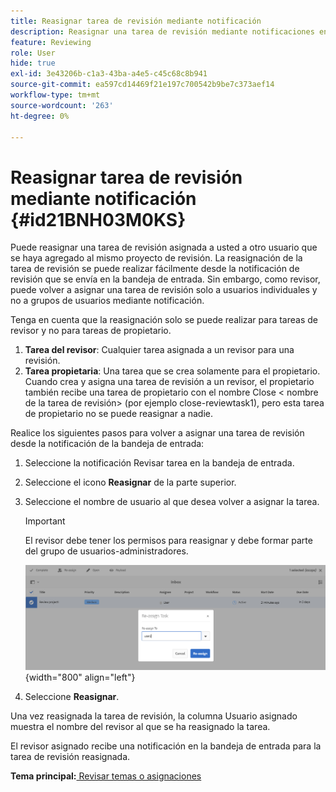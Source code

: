 ```yaml
---
title: Reasignar tarea de revisión mediante notificación
description: Reasignar una tarea de revisión mediante notificaciones en AEM Guides. Saber cómo reasignar una tarea de revisor desde la notificación de la bandeja de entrada.
feature: Reviewing
role: User
hide: true
exl-id: 3e43206b-c1a3-43ba-a4e5-c45c68c8b941
source-git-commit: ea597cd14469f21e197c700542b9be7c373aef14
workflow-type: tm+mt
source-wordcount: '263'
ht-degree: 0%

---
```


# Reasignar tarea de revisión mediante notificación {#id21BNH03M0KS}

Puede reasignar una tarea de revisión asignada a usted a otro usuario que se haya agregado al mismo proyecto de revisión. La reasignación de la tarea de revisión se puede realizar fácilmente desde la notificación de revisión que se envía en la bandeja de entrada. Sin embargo, como revisor, puede volver a asignar una tarea de revisión solo a usuarios individuales y no a grupos de usuarios mediante notificación.

Tenga en cuenta que la reasignación solo se puede realizar para tareas de revisor y no para tareas de propietario.

1. **Tarea del revisor**: Cualquier tarea asignada a un revisor para una revisión.
1. **Tarea propietaria**: Una tarea que se crea solamente para el propietario. Cuando crea y asigna una tarea de revisión a un revisor, el propietario también recibe una tarea de propietario con el nombre Close &lt; nombre de la tarea de revisión\> \(por ejemplo close-reviewtask1\), pero esta tarea de propietario no se puede reasignar a nadie.

Realice los siguientes pasos para volver a asignar una tarea de revisión desde la notificación de la bandeja de entrada:

1. Seleccione la notificación Revisar tarea en la bandeja de entrada.
1. Seleccione el icono **Reasignar** de la parte superior.
1. Seleccione el nombre de usuario al que desea volver a asignar la tarea.

   >[!IMPORTANT]
   >
   > El revisor debe tener los permisos para reasignar y debe formar parte del grupo de usuarios-administradores.

   ![](images/reassign-user-inbox.png){width="800" align="left"}

1. Seleccione **Reasignar**.

Una vez reasignada la tarea de revisión, la columna Usuario asignado muestra el nombre del revisor al que se ha reasignado la tarea.

El revisor asignado recibe una notificación en la bandeja de entrada para la tarea de revisión reasignada.

**Tema principal:**&#x200B;[ Revisar temas o asignaciones](review.md)
